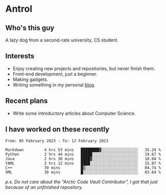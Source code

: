 # Antrol

## Who's this guy

A lazy dog from a second-rate university, CS student.

## Interests

* Enjoy creating new projects and repositories, but never finish them.
* Front-end development, just a beginner.
* Making gadgets.
* Writing something in my personal [blog](https://blog.antrol.xyz/).

## Recent plans

* Write some introductory articles about Computer Science.

<!--
* Try to develop a website for [Anime4KCPP](https://github.com/TianZerL/Anime4KCPP).
* Develop a Markdown renderer which user can customize its css, of course it is GUI-based.~~(If I could finish  it before getting bored)~~
* Work with my [teammates](https://github.com/SWJTU-Lazy-Dogs).
* Find something interests me, as a hobby after finishing my ~~boring~~ homework.
-->

## I have worked on these recently

<!--START_SECTION:waka-->

```text
From: 05 February 2023 - To: 12 February 2023

Markdown         4 hrs 53 mins   ████████▓░░░░░░░░░░░░░░░░   35.24 %
Python           2 hrs 44 mins   █████░░░░░░░░░░░░░░░░░░░░   19.67 %
Java             2 hrs 30 mins   ████▓░░░░░░░░░░░░░░░░░░░░   18.04 %
YAML             2 hrs 12 mins   ████░░░░░░░░░░░░░░░░░░░░░   15.87 %
C++              39 mins         █▒░░░░░░░░░░░░░░░░░░░░░░░   04.74 %
XML              30 mins         █░░░░░░░░░░░░░░░░░░░░░░░░   03.64 %
```

<!--END_SECTION:waka-->

*p.s.  Do not care about the "Arctic Code Vault Contributor", I got that just because of an unfinished repository.*

<!--
**qzmlgfj/qzmlgfj** is a ✨ _special_ ✨ repository because its `README.md` (this file) appears on your GitHub profile.

Here are some ideas to get you started:

- 🔭 I’m currently working on ...
- 🌱 I’m currently learning ...
- 👯 I’m looking to collaborate on ...
- 🤔 I’m looking for help with ...
- 💬 Ask me about ...
- 📫 How to reach me: ...
- 😄 Pronouns: ...
- ⚡ Fun fact: ...
-->
